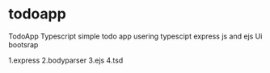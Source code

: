 # todoapp
TodoApp Typescript
simple todo app usering typescipt express js and ejs
Ui bootsrap

1.express
2.bodyparser
3.ejs
4.tsd
